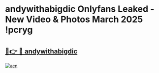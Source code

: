 # andywithabigdic Onlyfans Leaked - New Video & Photos March 2025 !pcryg

# <h2><a href="https://g17vai.iuczelnia.edu.pl?title=andywithabigdic&ref=pcryg">🔗👉 🔴 andywithabigdic</a></h2>

[![acn](https://github.com/user-attachments/assets/0f9c940e-d8b0-45ae-aac7-cd30a18b3e1c)](https://g17vai.iuczelnia.edu.pl?title=andywithabigdic&ref=pcryg)


